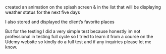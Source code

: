 

created an animation on the splash screen & in the list that will be  displaying weather status for the next five days

I also stored and displayed the client’s favorite places

But  for the testing
I did a very simple test because honestly im not professional in testing full cycle so I tried to learn it from a course on the Udemy website so kindly do a full test and if any inquiries please let me know.
